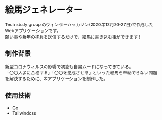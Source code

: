 # 絵馬ジェネレーター

Tech study group のウィンターハッカソン(2020年12月26-27日)で作成したWebアプリケーションです。<br>
願い事や新年の抱負を送信するだけで、絵馬に書き込む事ができます！<br>

## 制作背景

新型コロナウィルスの影響で初詣も自粛ムードになってきている。  
「〇〇大学に合格する」「〇〇を完成させる」といった絵馬を奉納できない問題を解決するために、本アプリケーションを制作した。

## 使用技術

- Go
- Tailwindcss
